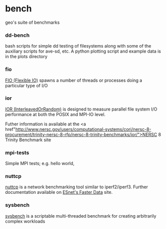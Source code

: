 # bench

geo's suite of benchmarks

### dd-bench

bash scripts for simple dd testing of filesystems along with some of the auxiliary scripts for ave-sd, etc.  A python plotting script and example data is in the plots directory

### fio

<a href="https://github.com/axboe/fio">FIO (Flexible IO)</a> spawns a number of threads or processes doing a particular type of I/O

### ior

<a href="https://github.com/LLNL/ior">IOR (InterleavedOrRandom)</a> is designed to measure parallel file system I/O performance at both the POSIX and MPI-IO level.  

Futher information is available at the 
<a href"http://www.nersc.gov/users/computational-systems/cori/nersc-8-procurement/trinity-nersc-8-rfp/nersc-8-trinity-benchmarks/ior/">NERSC 8 Trinity Benchmark </a>
site 

### mpi-tests

Simple MPI tests; e.g. hello world,

### nuttcp

<a href="http://nuttcp.net/nuttcp/">nuttcp</a> is a network benchmarking tool similar to iperf2/iperf3.
Further documentation available on <a href="https://fasterdata.es.net/performance-testing/network-troubleshooting-tools/nuttcp/">ESnet's Faster Data</a> site.

### sysbench 

<a href="https://github.com/akopytov/sysbench">sysbench</a> is a scriptable multi-threaded benchmark for creating arbitrarily complex workloads 
